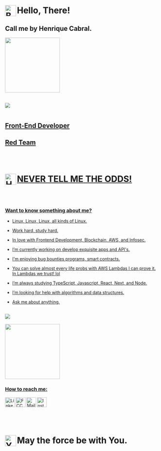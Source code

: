 # Hello, There!<img align="left" alt="Ben" width="36px" src="https://cdn4.iconfinder.com/data/icons/famous-characters-add-on-vol-1-flat/48/Famous_Character_-_Add_On_1-46-512.png" />
## Call me by Henrique Cabral.
<div>
  <a href="https://github.com/HenriqueOCabral">
    <img height="180em" src="https://github-readme-stats.vercel.app/api?username=HenriqueOCabral&count_private=true&hide=prs,contribs&show_icons=true&theme=dracula&include_all_commits=true">
</div>
<br/>
<br/>
   <img src="https://tryhackme.com/badge/767034" />
<br/>
<br/>

## Front-End Developer
## Red Team 

<br/>
<br/>

# NEVER TELL ME THE ODDS!<img align="left" alt="Han" width="36px" src="https://cdn4.iconfinder.com/data/icons/famous-characters-add-on-vol-1-flat/48/Famous_Character_-_Add_On_1-45-512.png" />

<br/>
<br/>

### Want to know something about me? 


- Linux, Linux, Linux, all kinds of Linux.

- Work hard, study hard.

- In love with Frontend Development, Blockchain, AWS, and Infosec.

- I’m currently working on develop exquisite apps and API's.

- I'm enjoying bug bounties programs, smart contracts.
  
- You can solve almost every life probs with AWS Lambdas I can prove it. In Lambdas we trust! lol

- I’m always studying TypeScript, Javascript, React, Next, and Node.

- I’m looking for help with algorithms and data structures.

- Ask me about anything.
</br>


<img src="https://www.codewars.com/users/Henrique-NiroL/badges/large" />

<br/>
<br/>

<div>
  <a href="https://github.com/HenriqueOCabral">
    <img height="180em" src="https://github-readme-stats.vercel.app/api/top-langs/?username=HenriqueOCabral&layout=compact&langs_count=8&theme=dracula">
</div>


### How to reach me:

<a href="https://www.linkedin.com/in/henrique-cabral-a6b7ba176/"><img alt="Linkedin" width="32px" align="left" src="https://cdn2.iconfinder.com/data/icons/social-media-2285/512/1_Linkedin_unofficial_colored_svg-512.png"/></a>
<a href="https://www.freecodecamp.org/henriqueocabral"><img alt="FCC" width="32px" align="left" src="https://cdn4.iconfinder.com/data/icons/logos-brands-5/24/freecodecamp-256.png"/></a>
<a href="mailto:hocabral37@gmail.com"><img alt="Mail" align="left" width="32px" src="https://cdn4.iconfinder.com/data/icons/logos-brands-in-colors/48/google-gmail-256.png"/></a>
<a href="https://www.instagram.com/henriquecabral1/"><img alt="Instagram" width="32px" align="left" src="https://cdn2.iconfinder.com/data/icons/social-media-applications/64/social_media_applications_3-instagram-512.png"/></a>
  

</br>
<br/>
</br>
<br/>
<br/>


# May the force be with You. <img align="left" alt="Yoda" width="36px" src="https://cdn0.iconfinder.com/data/icons/famous-character-vol-1-colored/48/JD-37-512.png" />

